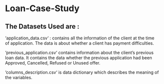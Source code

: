 # Loan-Case-Study
## The Datasets Used are :
‘application_data.csv‘ : contains all the information of the client at the time of application.
The data is about whether a client has payment difficulties.

‘previous_application.csv‘ contains information about the client’s previous loan data. It contains the data whether the previous application had been Approved, Cancelled, Refused or Unused offer.

‘columns_description.csv‘ is data dictionary which describes the meaning of the variables.
